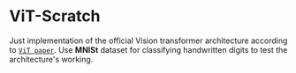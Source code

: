 # ViT-Scratch
Just implementation of the official Vision transformer architecture according to [`ViT paper`](https://arxiv.org/pdf/2010.11929v2). Use **MNISt** dataset for classifying handwritten digits to test the architecture's working. 

